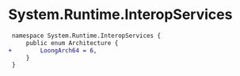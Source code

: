 # System.Runtime.InteropServices

``` diff
 namespace System.Runtime.InteropServices {
     public enum Architecture {
+        LoongArch64 = 6,
     }
 }
```

